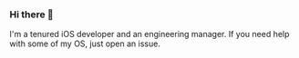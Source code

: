 ### Hi there 👋

I'm a tenured iOS developer and an engineering manager. If you need help with some of my OS, just open an issue.

<!--
**Adis/Adis** is a ✨ _special_ ✨ repository because its `README.md` (this file) appears on your GitHub profile.
